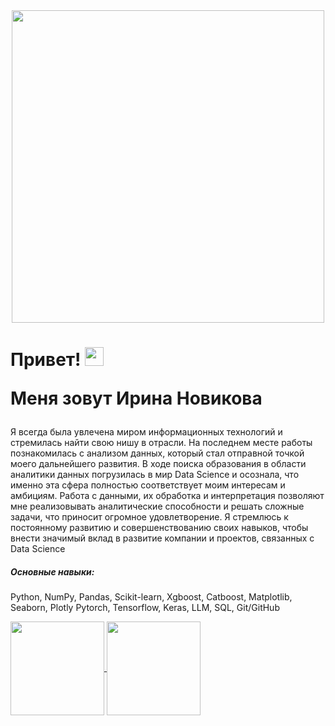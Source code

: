   <div id="header" align="center">
 <img src="https://github.com/user-attachments/assets/cdea6ec3-35ce-4ee5-b188-3ee1d4a385d5" width="500"/>
  </div>
 

<div id="badges" align="center">
<img src="https://komarev.com/ghpvc/?username=Irinazipzone&style=flat-square&color=blue" alt=""/>
 </div>
 
 <h1>
  Привет!
  <img src="https://media.giphy.com/media/hvRJCLFzcasrR4ia7z/giphy.gif" width="30px"/>
  
 Меня зовут Ирина Новикова
 </h1>

Я всегда была увлечена миром информационных технологий и стремилась найти свою нишу в отрасли. На последнем месте работы познакомилась с анализом данных, который стал отправной точкой моего дальнейшего развития. В ходе поиска образования в области аналитики данных погрузилась в мир Data Science и осознала, что именно эта сфера полностью соответствует моим интересам и амбициям. Работа с данными, их обработка и интерпретация позволяют мне реализовывать аналитические способности и решать сложные задачи, что приносит огромное удовлетворение. Я стремлюсь к постоянному развитию и совершенствованию своих навыков, чтобы внести значимый вклад в развитие компании и проектов, связанных с Data Science

##### Основные навыки:
Python, NumPy, Pandas, Scikit-learn, Xgboost, Catboost, Matplotlib, Seaborn, Plotly
Pytorch, Tensorflow, Keras, LLM, SQL, Git/GitHub

<a href="https://github.com/Irinazipzone/github-readme-stats">
  <img height=150 align="center" src="https://github-readme-stats.vercel.app/api?username=Irinazipzone" />
</a>
<a href="https://github.com/Irinazipzone/convoychat">
  <img height=150 align="center" src="https://github-readme-stats.vercel.app/api/top-langs?username=Irinazipzone&layout=compact&langs_count=8&card_width=320" />
</a>
